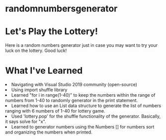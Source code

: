 # randomnumbersgenerator

# Let's Play the Lottery!
Here is a random numbers generator just in case you may want to try your luck on the lottery. Good luck!

# What I've Learned
<li> Navigating with Visual Studio 2019 community (open-source)
<li> Using import shuffle library
<li> Learned "for i in range(1-40)" to keep the numbers within the range of numbers from 1-40 to randomly generator in the print statement.
<li> Learned how to use an List data structure to generate the list of numbers ranging with 6 numbers of 1-40 for lottery game.
<li> Used 'lottery.pop' for the shuffle functionality of the generator. Basically, it says solve for "x".
<li> Learned to generator numbers using the Numbers [] for numbers sort and organizing the numbers when printed.


